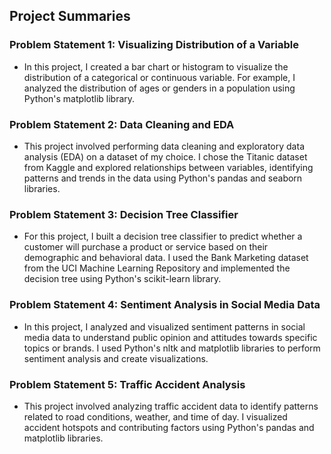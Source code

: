 ## Project Summaries

### Problem Statement 1: Visualizing Distribution of a Variable
- In this project, I created a bar chart or histogram to visualize the distribution of a categorical or continuous variable. For example, I analyzed the distribution of ages or genders in a population using Python's matplotlib library.

### Problem Statement 2: Data Cleaning and EDA
- This project involved performing data cleaning and exploratory data analysis (EDA) on a dataset of my choice. I chose the Titanic dataset from Kaggle and explored relationships between variables, identifying patterns and trends in the data using Python's pandas and seaborn libraries.

### Problem Statement 3: Decision Tree Classifier
- For this project, I built a decision tree classifier to predict whether a customer will purchase a product or service based on their demographic and behavioral data. I used the Bank Marketing dataset from the UCI Machine Learning Repository and implemented the decision tree using Python's scikit-learn library.

### Problem Statement 4: Sentiment Analysis in Social Media Data
- In this project, I analyzed and visualized sentiment patterns in social media data to understand public opinion and attitudes towards specific topics or brands. I used Python's nltk and matplotlib libraries to perform sentiment analysis and create visualizations.

### Problem Statement 5: Traffic Accident Analysis
- This project involved analyzing traffic accident data to identify patterns related to road conditions, weather, and time of day. I visualized accident hotspots and contributing factors using Python's pandas and matplotlib libraries.
